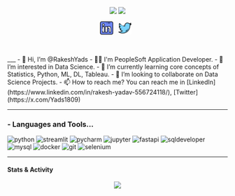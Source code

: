 <p align="center">
  <img src="https://capsule-render.vercel.app/api?text=Hey%20Everyone!👋&animation=fadeIn&type=waving%22"/>
  <img src = "https://i.giphy.com/media/v1.Y2lkPTc5MGI3NjExaW9hNzRla2M3cXphODl4bGNjY3RhY25wZTFkZnFrYWRvZ291MHFiYyZlcD12MV9pbnRlcm5hbF9naWZfYnlfaWQmY3Q9Zw/ghCX1B38YFXAwttIkg/giphy.gif"/>
  <br>
  <p align='center'>
   <a href="https://www.linkedin.com/in/rakesh-yadav-556724118/"><img height="30" src="https://raw.githubusercontent.com/8bithemant/8bithemant/master/linkedin.png?raw=true"></a>&nbsp;&nbsp;
<a href="https://x.com/Yads1809"><img height="30" src="https://raw.githubusercontent.com/8bithemant/8bithemant/master/twitter.png?raw=true"></a>&nbsp;&nbsp;
 </p>
  <br>  
</p>
___
- 👋 Hi, I’m @RakeshYads
- 👨‍💻 I'm PeopleSoft Application Developer.
- 👀 I’m interested in Data Science.
- 🌱 I’m currently learning core concepts of Statistics, Python, ML, DL, Tableau.
- 💞️ I’m looking to collaborate on Data Science Projects.
- 📫 How to reach me? You can reach me in [LinkedIn](https://www.linkedin.com/in/rakesh-yadav-556724118/), [Twitter](https://x.com/Yads1809)

___
### - Languages and Tools...

<p align="left">
  <!-- For more icons please follow  https://github.com/MikeCodesDotNET/ColoredBadges -->
  <img src="https://cdn.jsdelivr.net/gh/devicons/devicon@latest/icons/python/python-original.svg" alt="python" width="45" height="45">    
  <img src="https://cdn.jsdelivr.net/gh/devicons/devicon@latest/icons/streamlit/streamlit-original.svg" alt="streamlit" width="45" height="45">
  <img src="https://cdn.jsdelivr.net/gh/devicons/devicon@latest/icons/pycharm/pycharm-original.svg" alt="pycharm" width="45" height="45">
  <img src="https://cdn.jsdelivr.net/gh/devicons/devicon@latest/icons/jupyter/jupyter-original.svg" alt="jupyter" width="45" height="45">
  <img src="https://cdn.jsdelivr.net/gh/devicons/devicon@latest/icons/fastapi/fastapi-original.svg" alt="fastapi" width="45" height="45">
  <img src="https://cdn.jsdelivr.net/gh/devicons/devicon@latest/icons/sqldeveloper/sqldeveloper-original.svg" alt="sqldeveloper" width="45" height="45">
  <img src="https://cdn.jsdelivr.net/gh/devicons/devicon@latest/icons/mysql/mysql-original-wordmark.svg" alt="mysql" width="45" height="45">
  <img src="https://cdn.jsdelivr.net/gh/devicons/devicon@latest/icons/docker/docker-original.svg" alt="docker" width="45" height="45">
  <img src="https://cdn.jsdelivr.net/gh/devicons/devicon@latest/icons/git/git-original.svg" alt="git" width="45" height="45">
  <img src="https://cdn.jsdelivr.net/gh/devicons/devicon@latest/icons/selenium/selenium-original.svg" alt="selenium" width="45" height="45">
</p>

___

 <p align="center">
  <h4> Stats & Activity </h4>
 </p>   
<p align="center" >
<a href="https://github.com/anuraghazra/github-readme-stats"> 
    <img  src="https://github-readme-stats.vercel.app/api?username=RakeshYads&&show_icons=true&theme=radical"/>
  </a>

</p>
<!---
RakeshYads/RakeshYads is a ✨ special ✨ repository because its `README.md` (this file) appears on your GitHub profile.
You can click the Preview link to take a look at your changes.
--->

